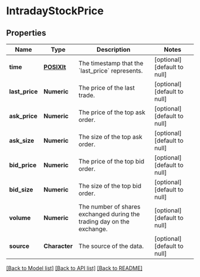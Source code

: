 # IntradayStockPrice

## Properties
Name | Type | Description | Notes
------------ | ------------- | ------------- | -------------
**time** | [**POSIXlt**](POSIXlt.md) | The timestamp that the &#x60;last_price&#x60; represents. | [optional] [default to null]
**last_price** | **Numeric** | The price of the last trade. | [optional] [default to null]
**ask_price** | **Numeric** | The price of the top ask order. | [optional] [default to null]
**ask_size** | **Numeric** | The size of the top ask order. | [optional] [default to null]
**bid_price** | **Numeric** | The price of the top bid order. | [optional] [default to null]
**bid_size** | **Numeric** | The size of the top bid order. | [optional] [default to null]
**volume** | **Numeric** | The number of shares exchanged during the trading day on the exchange. | [optional] [default to null]
**source** | **Character** | The source of the data. | [optional] [default to null]

[[Back to Model list]](../README.md#documentation-for-models) [[Back to API list]](../README.md#documentation-for-api-endpoints) [[Back to README]](../README.md)


